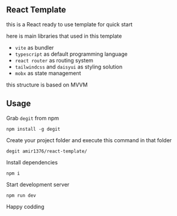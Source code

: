 ## React Template

this is a React ready to use template for quick start

here is main libraries that used in this template
- `vite` as bundler
- `typescript` as default programming language
- `react router` as routing system
- `tailwindcss` and `daisyui` as styling solution 
- `mobx` as state management

this structure is based on MVVM

## Usage

Grab `degit` from npm
```shell
npm install -g degit
```

Create your project folder and execute this command in that folder

 ```shell
 degit amir1376/react-template/
 ```

Install dependencies
```shell
npm i
```

Start development server

```shell
npm run dev
```

Happy codding 
